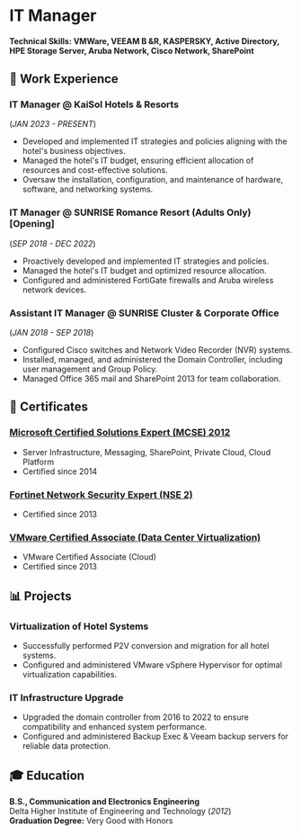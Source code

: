# IT Manager

#### Technical Skills: VMWare, VEEAM B &R, KASPERSKY, Active Directory, HPE Storage Server, Aruba Network, Cisco Network, SharePoint

## 💼 Work Experience

### IT Manager @ KaiSol Hotels & Resorts
(_JAN 2023 - PRESENT_)
- Developed and implemented IT strategies and policies aligning with the hotel's business objectives.
- Managed the hotel's IT budget, ensuring efficient allocation of resources and cost-effective solutions.
- Oversaw the installation, configuration, and maintenance of hardware, software, and networking systems.

### IT Manager @ SUNRISE Romance Resort (Adults Only) [Opening]
(_SEP 2018 - DEC 2022_)
- Proactively developed and implemented IT strategies and policies.
- Managed the hotel's IT budget and optimized resource allocation.
- Configured and administered FortiGate firewalls and Aruba wireless network devices.

### Assistant IT Manager @ SUNRISE Cluster & Corporate Office
(_JAN 2018 - SEP 2018_)
- Configured Cisco switches and Network Video Recorder (NVR) systems.
- Installed, managed, and administered the Domain Controller, including user management and Group Policy.
- Managed Office 365 mail and SharePoint 2013 for team collaboration.

<!-- Add other work experiences in the same format as needed -->

## 📜 Certificates

### [Microsoft Certified Solutions Expert (MCSE) 2012](https://learn.microsoft.com/en-us/users/mahmoudelmoataz/transcript)
- Server Infrastructure, Messaging, SharePoint, Private Cloud, Cloud Platform
- Certified since 2014

### [Fortinet Network Security Expert (NSE 2)](https://training.fortinet.com/mod/customcert/verify_certificate.php)
- Certified since 2013

### [VMware Certified Associate (Data Center Virtualization)](https://vmware.com/go/verifycert)
- VMware Certified Associate (Cloud)
- Certified since 2013

<!-- Add more certificates in the same format as needed -->

## 📊 Projects
### Virtualization of Hotel Systems
- Successfully performed P2V conversion and migration for all hotel systems.
- Configured and administered VMware vSphere Hypervisor for optimal virtualization capabilities.

### IT Infrastructure Upgrade
- Upgraded the domain controller from 2016 to 2022 to ensure compatibility and enhanced system performance.
- Configured and administered Backup Exec & Veeam backup servers for reliable data protection.

<!-- Add more projects in the same format as needed -->

## 🎓 Education
**B.S., Communication and Electronics Engineering**  
Delta Higher Institute of Engineering and Technology (_2012_)  
**Graduation Degree:** Very Good with Honors

